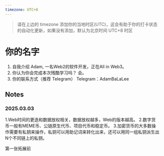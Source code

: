 ```yaml
---
timezone: UTC+8
---
```


> 请在上边的 timezone 添加你的当地时区(UTC)，这会有助于你的打卡状态的自动化更新，如果没有添加，默认为北京时间 UTC+8 时区


# 你的名字

1. 自我介绍
Adam, 一名Web2的软件开发，正在All in Web3。
2. 你认为你会完成本次残酷学习吗？
会。
3. 你的联系方式（推荐 Telegram）
Telegram：AdamBaLaLee

## Notes

<!-- Content_START -->

### 2025.03.03

1.Web时间的更迭和数据放权相关，数据放权越多，Web的版本越高。
2.数字货币一般有MEME币、公链原生代币、项目代币和稳定币。
3.加密货币的大多数操作需要有私钥来操作，私钥可以用助记词来转化出来，还可以用同一组私钥派生出N个不同链上的私钥。

第一张拓展前

<!-- Content_END -->
